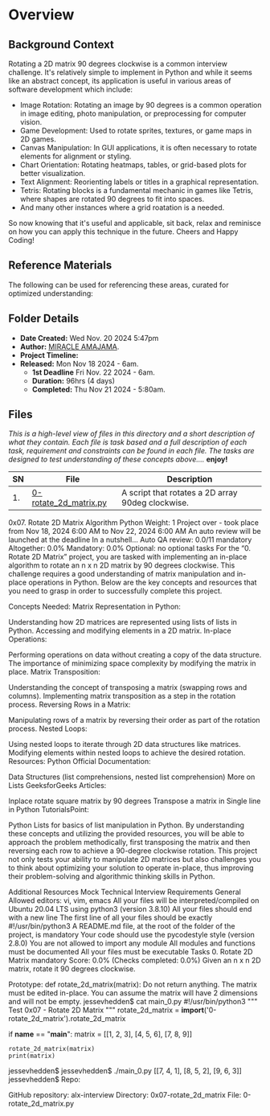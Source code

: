 # Overview #

## Background Context ##
Rotating a 2D matrix 90 degrees clockwise is a common interview challenge.  It's relatively simple to implement in Python and while it seems like an abstract concept, its application is useful in various areas of software development which include:
- Image Rotation: Rotating an image by 90 degrees is a common operation in image editing, photo manipulation, or preprocessing for computer vision.
- Game Development: Used to rotate sprites, textures, or game maps in 2D games.
- Canvas Manipulation: In GUI applications, it is often necessary to rotate elements for alignment or styling.
- Chart Orientation: Rotating heatmaps, tables, or grid-based plots for better visualization.
- Text Alignment: Reorienting labels or titles in a graphical representation.
- Tetris: Rotating blocks is a fundamental mechanic in games like Tetris, where shapes are rotated 90 degrees to fit into spaces.
- And many other instances where a grid roatation is a needed.

So now knowing that it's useful and applicable, sit back, relax and reminisce on how you can apply this technique in the future. Cheers and Happy Coding!

## Reference Materials ##
The following can be used for referencing these areas, curated for optimized understanding:


## Folder Details ###
- **Date Created:** Wed Nov. 20 2024 5:47pm
- **Author:** [MIRACLE AMAJAMA](https.//github.com/iceking-fct).
- **Project Timeline:**
- **Released:** Mon Nov 18 2024 - 6am.
  - **1st Deadline** Fri Nov. 22 2024 - 6am.
  - **Duration:** 96hrs (4 days)
  - **Completed:** Thu Nov 21 2024 - 5:80am.


## Files  ###
*This is a high-level view of files in this directory and a short description of what they contain. Each file is task based and a full description of each task, requirement and constraints can be found in each file. The tasks are designed to test understanding of these concepts above....* **enjoy!**

| **SN** | File                         | Description                                         |
|----|----------------------------------------------------|---------------------------------------|
| 1. | [0-rotate_2d_matrix.py](https://github.com/iceking-fct/alx-interview/tree/main/0x07-rotate_2d_matrix/0-rotate_2d_matrix.py) | A script that rotates a 2D array 90deg clockwise. |


0x07. Rotate 2D Matrix
Algorithm
Python
 Weight: 1
 Project over - took place from Nov 18, 2024 6:00 AM to Nov 22, 2024 6:00 AM
 An auto review will be launched at the deadline
In a nutshell…
Auto QA review: 0.0/11 mandatory
Altogether:  0.0%
Mandatory: 0.0%
Optional: no optional tasks
For the “0. Rotate 2D Matrix” project, you are tasked with implementing an in-place algorithm to rotate an n x n 2D matrix by 90 degrees clockwise. This challenge requires a good understanding of matrix manipulation and in-place operations in Python. Below are the key concepts and resources that you need to grasp in order to successfully complete this project.

Concepts Needed:
Matrix Representation in Python:

Understanding how 2D matrices are represented using lists of lists in Python.
Accessing and modifying elements in a 2D matrix.
In-place Operations:

Performing operations on data without creating a copy of the data structure.
The importance of minimizing space complexity by modifying the matrix in place.
Matrix Transposition:

Understanding the concept of transposing a matrix (swapping rows and columns).
Implementing matrix transposition as a step in the rotation process.
Reversing Rows in a Matrix:

Manipulating rows of a matrix by reversing their order as part of the rotation process.
Nested Loops:

Using nested loops to iterate through 2D data structures like matrices.
Modifying elements within nested loops to achieve the desired rotation.
Resources:
Python Official Documentation:

Data Structures (list comprehensions, nested list comprehension)
More on Lists
GeeksforGeeks Articles:

Inplace rotate square matrix by 90 degrees
Transpose a matrix in Single line in Python
TutorialsPoint:

Python Lists for basics of list manipulation in Python.
By understanding these concepts and utilizing the provided resources, you will be able to approach the problem methodically, first transposing the matrix and then reversing each row to achieve a 90-degree clockwise rotation. This project not only tests your ability to manipulate 2D matrices but also challenges you to think about optimizing your solution to operate in-place, thus improving their problem-solving and algorithmic thinking skills in Python.

Additional Resources
Mock Technical Interview
Requirements
General
Allowed editors: vi, vim, emacs
All your files will be interpreted/compiled on Ubuntu 20.04 LTS using python3 (version 3.8.10)
All your files should end with a new line
The first line of all your files should be exactly #!/usr/bin/python3
A README.md file, at the root of the folder of the project, is mandatory
Your code should use the pycodestyle style (version 2.8.0)
You are not allowed to import any module
All modules and functions must be documented
All your files must be executable
Tasks
0. Rotate 2D Matrix
mandatory
Score: 0.0% (Checks completed: 0.0%)
Given an n x n 2D matrix, rotate it 90 degrees clockwise.

Prototype: def rotate_2d_matrix(matrix):
Do not return anything. The matrix must be edited in-place.
You can assume the matrix will have 2 dimensions and will not be empty.
jessevhedden$ cat main_0.py
#!/usr/bin/python3
"""
Test 0x07 - Rotate 2D Matrix
"""
rotate_2d_matrix = __import__('0-rotate_2d_matrix').rotate_2d_matrix

if __name__ == "__main__":
    matrix = [[1, 2, 3],
              [4, 5, 6],
              [7, 8, 9]]

    rotate_2d_matrix(matrix)
    print(matrix)

jessevhedden$
jessevhedden$ ./main_0.py
[[7, 4, 1],
[8, 5, 2],
[9, 6, 3]]
jessevhedden$
Repo:

GitHub repository: alx-interview
Directory: 0x07-rotate_2d_matrix
File: 0-rotate_2d_matrix.py
